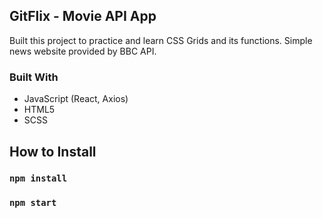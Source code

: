 
## GitFlix - Movie API App
 Built this project to practice and learn CSS Grids and its functions. Simple news website provided by BBC API.

### Built With
- JavaScript (React, Axios)
 - HTML5
  - SCSS



## How to Install

### `npm install`

### `npm start`

